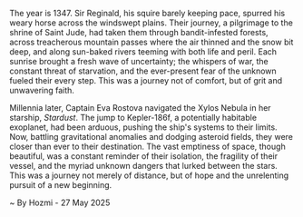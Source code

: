 
The year is 1347.  Sir Reginald, his squire barely keeping pace, spurred his weary horse across the windswept plains.  Their journey, a pilgrimage to the shrine of Saint Jude, had taken them through bandit-infested forests, across treacherous mountain passes where the air thinned and the snow bit deep, and along sun-baked rivers teeming with both life and peril.  Each sunrise brought a fresh wave of uncertainty; the whispers of war, the constant threat of starvation, and the ever-present fear of the unknown fueled their every step. This was a journey not of comfort, but of grit and unwavering faith.


Millennia later, Captain Eva Rostova navigated the Xylos Nebula in her starship, *Stardust*.  The jump to Kepler-186f, a potentially habitable exoplanet, had been arduous, pushing the ship's systems to their limits.  Now, battling gravitational anomalies and dodging asteroid fields, they were closer than ever to their destination. The vast emptiness of space, though beautiful, was a constant reminder of their isolation, the fragility of their vessel, and the myriad unknown dangers that lurked between the stars.  This was a journey not merely of distance, but of hope and the unrelenting pursuit of a new beginning.

~ By Hozmi - 27 May 2025
